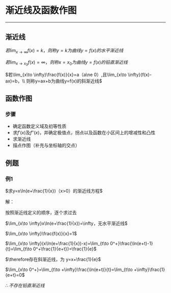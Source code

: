 # 渐近线及函数作图

---

## 渐近线

$若\lim_{x\to \infty}f(x)=k，则称y=k为曲线y=f(x)的水平渐近线$

$若\lim_{x\to x_0}f(x)=\infty，则称x=x_0为曲线y=f(x)的铅直渐近线$

$若\lim_{x\to \infty}\frac{f(x)}{x}=a（a\ne 0）,且\lim_{x\to \infty}(f(x)-ax)=b，\\
则称y=ax+b为曲线y=f(x)的斜渐近线$

## 函数作图

### 步骤

* 确定函数定义域及初等性质
* 求$f'(x)$及$f''(x)$，并确定极值点，拐点以及函数在小区间上的增减性和凸性
* 求渐近线
* 描点作图（补充与坐标轴的交点）

## 例题

### 例1

$求y=x\ln(e+\frac{1}{x})（x>0）的渐近线方程$

解：

按照渐近线定义的顺序，逐个求过去

$\lim_{x\to \infty}x\ln(e+\frac{1}{x})=\infty，无水平渐近线$

$\lim_{x\to \infty}\frac{f(x)}{x}=1$

$\lim_{x\to \infty}(x\ln(e+\frac{1}{x})-x)=\lim_{t\to 0^+}\frac{\ln(e+t)-1}{t}=\lim_{t\to 0^+\frac{1}{e+t}}=\frac{1}{e}$

$\therefore存在斜渐近线，为 y=x+\frac{1}{e}$

$\lim_{x\to 0^+}=\lim_{t\to +\infty}\frac{\ln(e+t)}{t}=\lim_{t\to +\infty}\frac{1}{e+t}=0$

$\therefore  不存在铅直渐近线$
